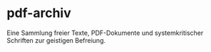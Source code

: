 # pdf-archiv
Eine Sammlung freier Texte, PDF-Dokumente und systemkritischer Schriften zur geistigen Befreiung.
